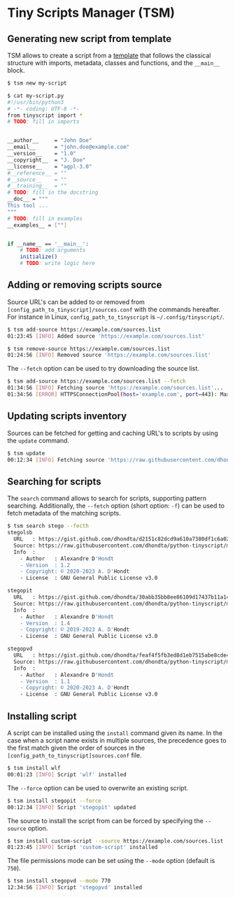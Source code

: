 # Tiny Scripts Manager (TSM)

## Generating new script from template

TSM allows to create a script from a [template](https://github.com/dhondta/python-tinyscript/blob/main/src/tinyscript/template.py) that follows the classical structure with imports, metadata, classes and functions, and the `__main__` block.

```sh
$ tsm new my-script

$ cat my-script.py 
#!/usr/bin/python3
# -*- coding: UTF-8 -*-
from tinyscript import *
# TODO: fill in imports


__author__     = "John Doe"
__email__      = "john.doe@example.com"
__version__    = "1.0"
__copyright__  = "J. Doe"
__license__    = "agpl-3.0"
#__reference__ = ""
#__source__    = ""
#__training__  = ""
# TODO: fill in the docstring
__doc__ = """
This tool ...
"""
# TODO: fill in examples
__examples__ = [""]


if __name__ == '__main__':
    # TODO: add arguments
    initialize()
    # TODO: write logic here
```


## Adding or removing scripts source

Source URL's can be added to or removed from `[config_path_to_tinyscript]/sources.conf` with the commands hereafter. For instance in Linux, `config_path_to_tinyscript` is `~/.config/tinyscript/`.

```sh
$ tsm add-source https://example.com/sources.list
01:23:45 [INFO] Added source 'https://example.com/sources.list'

$ tsm remove-source https://example.com/sources.list
01:24:56 [INFO] Removed source 'https://example.com/sources.list'
```

The `--fetch` option can be used to try downloading the source list.

```sh
$ tsm add-source https://example.com/sources.list --fetch
01:34:56 [INFO] Fetching source 'https://example.com/sources.list'...
01:34:56 [ERROR] HTTPSConnectionPool(host='example.com', port=443): Max retries exceeded with url: /sources.list (Caused by NameResolutionError("<urllib3.connection.HTTPSConnection object at 0x7f923c1ba640>: Failed to resolve 'example.com' ([Errno -2] Name or service not known)"))
```


## Updating scripts inventory

Sources can be fetched for getting and caching URL's to scripts by using the `update` command.

```sh
$ tsm update
00:12:34 [INFO] Fetching source 'https://raw.githubusercontent.com/dhondta/python-tinyscript/main/docs/scripts.list'...
```


## Searching for scripts

The `search` command allows to search for scripts, supporting pattern searching. Additionally, the `--fetch` option (short option: `-f`) can be used to fetch metadata of the matching scripts.

```sh
$ tsm search stego --fecth
stegolsb
  URL   : https://gist.github.com/dhondta/d2151c82dcd9a610a7380df1c6a0272c/raw/3af56d3fb21cca1685657ca67ff38b3e2a33896d/stegolsb.py
  Source: https://raw.githubusercontent.com/dhondta/python-tinyscript/main/docs/scripts.list
  Info  :
    - Author   : Alexandre D'Hondt
    - Version  : 1.2
    - Copyright: © 2020-2023 A. D'Hondt
    - License  : GNU General Public License v3.0

stegopit
  URL   : https://gist.github.com/dhondta/30abb35bb8ee86109d17437b11a1477a/raw/87ba9ede5029e3a8dfccce4a8d36ffe4f11b8f04/stegopit.py
  Source: https://raw.githubusercontent.com/dhondta/python-tinyscript/main/docs/scripts.list
  Info  :
    - Author   : Alexandre D'Hondt
    - Version  : 1.4
    - Copyright: © 2019-2023 A. D'Hondt
    - License  : GNU General Public License v3.0

stegopvd
  URL   : https://gist.github.com/dhondta/feaf4f5fb3ed8d1eb7515abe8cde4880/raw/d87ed0dc3a1e00711094764d117feda5389d71df/stegopvd.py
  Source: https://raw.githubusercontent.com/dhondta/python-tinyscript/main/docs/scripts.list
  Info  :
    - Author   : Alexandre D'Hondt
    - Version  : 1.1
    - Copyright: © 2020-2023 A. D'Hondt
    - License  : GNU General Public License v3.0
```


## Installing script

A script can be installed using the `install` command given its name. In the case when a script name exists in multiple sources, the precedence goes to the first match given the order of sources in the `[config_path_to_tinyscript]sources.conf` file.

```sh
$ tsm install wlf
00:01:23 [INFO] Script 'wlf' installed
```

The `--force` option can be used to overwrite an existing script.

```sh
$ tsm install stegopit --force
00:12:34 [INFO] Script 'stegopit' updated
```

The source to install the script from can be forced by specifying the `--source` option.

```sh
$ tsm install custom-script --source https://example.com/sources.list
01:23:45 [INFO] Script 'custom-script' installed
```

The file permissions mode can be set using the `--mode` option (default is `750`).

```sh
$ tsm install stegopvd --mode 770
12:34:56 [INFO] Script 'stegopvd' installed
```

